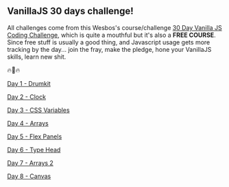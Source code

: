 ## VanillaJS 30 days challenge!

All challenges come from this Wesbos's course/challenge [30 Day Vanilla JS Coding Challenge](https://javascript30.com/), which is quite a mouthful but it's also a **FREE COURSE**. Since free stuff is usually a good thing, and Javascript usage gets more tracking by the day... join the fray, make the pledge, hone your VanillaJS skills, learn new shit.

:fire::metal::fire:


[Day 1 - Drumkit](https://edo9k.github.io/js30/01-drumkit/)

[Day 2 - Clock](https://edo9k.github.io/js30/02-clock/)

[Day 3 - CSS Variables](https://edo9k.github.io/js30/03-css-vars/)

[Day 4 - Arrays](https://edo9k.github.io/js30/04-arrays/)

[Day 5 - Flex Panels](https://edo9k.github.io/js30/05-flex-panels/)

[Day 6 - Type Head](https://edo9k.github.io/js30/06-type-ahead/)

[Day 7 - Arrays 2](https://edo9k.github.io/js30/07-arrays-b/)

[Day 8 - Canvas](https://edo9k.github.io/js30/08-canvas/)


